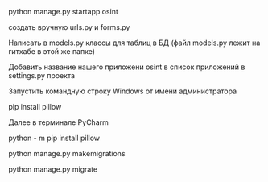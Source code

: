 python manage.py startapp osint

создать вручную urls.py и forms.py

Написать в models.py классы для таблиц в БД
(файл models.py лежит на гитхабе в этой же папке)

Добавить название нашего приложени osint в список приложений в settings.py проекта

Запустить командную строку Windows от имени администратора

pip install pillow

Далее в терминале PyCharm

python - m pip install pillow

python manage.py makemigrations

python manage.py migrate
